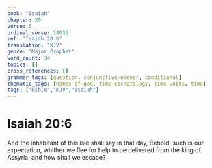 ```yaml
---
book: "Isaiah"
chapter: 20
verse: 6
ordinal_verse: 18036
ref: "Isaiah 20:6"
translation: "KJV"
genre: "Major Prophet"
word_count: 34
topics: []
cross_references: []
grammar_tags: [question, conjunctive-opener, conditional]
thematic_tags: [names-of-god, time-eschatology, time-units, time]
tags: ["Bible","KJV","Isaiah"]
---
```


# Isaiah 20:6

And the inhabitant of this isle shall say in that day, Behold, such is our expectation, whither we flee for help to be delivered from the king of Assyria: and how shall we escape?
